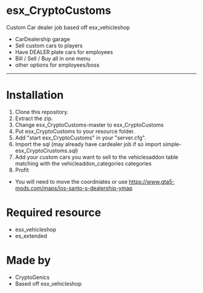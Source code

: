 # esx_CryptoCustoms
Custom Car dealer job based off esx_vehicleshop

- CarDealership garage
- Sell custom cars to players
- Have DEALER plate cars for employees
- Bill / Sell / Buy all in one menu
- other options for employees/boss
___

# Installation
1. Clone this repository.
2. Extract the zip.
3. Change esx_CryptoCustoms-master to esx_CryptoCustoms
3. Put esx_CryptoCustoms to your resource folder.
4. Add "start esx_CryptoCustoms" in your "server.cfg".
5. Import the sql (may already have cardealer job if so import simple-esx_CryptoCrustoms.sql)
6. Add your custom cars you want to sell to the vehiclesaddon table matching with the vehicleaddon_categories categories
7. Profit

- You will need to move the coordniates or use https://www.gta5-mods.com/maps/los-santo-s-dealership-ymap

# Required resource
- esx_vehicleshop
- es_extended

# Made by
- CryptoGenics
- Based off esx_vehicleshop
